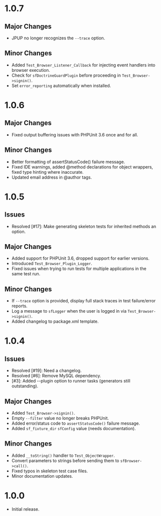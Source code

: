 # 1.0.7

## Major Changes

- JPUP no longer recognizes the `--trace` option.

## Minor Changes

- Added `Test_Browser_Listener_Callback` for injecting event handlers into browser execution.
- Check for `sfDoctrineGuardPlugin` before proceeding in `Test_Browser->signin()`.
- Set `error_reporting` automatically when installed.

# 1.0.6

## Major Changes

- Fixed output buffering issues with PHPUnit 3.6 once and for all.

## Minor Changes

- Better formatting of assertStatusCode() failure message.
- Fixed IDE warnings, added @method declarations for object wrappers, fixed type
    hinting where inaccurate.
- Updated email address in @author tags.

# 1.0.5

## Issues

- Resolved [#17]: Make generating skeleton tests for inherited methods an option.

## Major Changes

- Added support for PHPUnit 3.6, dropped support for earlier versions.
- Introduced `Test_Browser_Plugin_Logger`.
- Fixed issues when trying to run tests for multiple applications in the same test run.

## Minor Changes

- If `--trace` option is provided, display full stack traces in test failure/error reports.
- Log a message to `sfLogger` when the user is logged in via `Test_Browser->signin()`.
- Added changelog to package.xml template.

# 1.0.4

## Issues

- Resolved [#19]: Need a changelog.
- Resolved [#6]:  Remove MySQL dependency.
- [#3]:  Added --plugin option to runner tasks (generators still outstanding).

## Major Changes

- Added `Test_Browser->signin()`.
- Empty `--filter` value no longer breaks PHPUnit.
- Added error/status code to `assertStatusCode()` failure message.
- Added `sf_fixture_dir` `sfConfig` value (needs documentation).

## Minor Changes

- Added `__toString()` handler to `Test_ObjectWrapper`.
- Convert parameters to strings before sending them to `sfBrowser->call()`.
- Fixed typos in skeleton test case files.
- Minor documentation updates.

# 1.0.0

- Initial release.